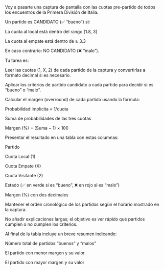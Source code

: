 Voy a pasarte una captura de pantalla con las cuotas pre-partido de todos los encuentros de la Primera División de Italia.

Un partido es CANDIDATO (✅ “bueno”) si:

La cuota al local está dentro del rango [1.8, 3]

La cuota al empate está dentro de ≥ 3.3

En caso contrario: NO CANDIDATO (❌ “malo”).

Tu tarea es:

Leer las cuotas (1, X, 2) de cada partido de la captura y convertirlas a formato decimal si es necesario.

Aplicar los criterios de partido candidato a cada partido para decidir si es “bueno” o “malo”.

Calcular el margen (overround) de cada partido usando la fórmula:

Probabilidad implícita = 1/cuota

Suma de probabilidades de las tres cuotas

Margen (%) = (Suma − 1) × 100

Presentar el resultado en una tabla con estas columnas:

Partido

Cuota Local (1)

Cuota Empate (X)

Cuota Visitante (2)

Estado (✅ en verde si es “bueno”, ❌ en rojo si es “malo”)

Margen (%) con dos decimales

Mantener el orden cronológico de los partidos según el horario mostrado en la captura.

No añadir explicaciones largas; el objetivo es ver rápido qué partidos cumplen o no cumplen los criterios.

Al final de la tabla incluye un breve resumen indicando:

Número total de partidos “buenos” y “malos”

El partido con menor margen y su valor

El partido con mayor margen y su valor